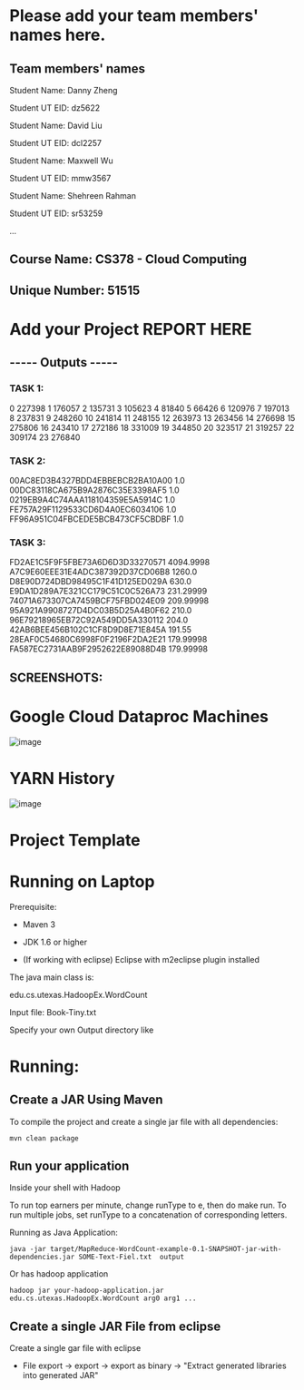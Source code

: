 # Please add your team members' names here. 

## Team members' names 

Student Name: Danny Zheng

Student UT EID: dz5622

Student Name: David Liu

Student UT EID: dcl2257

Student Name: Maxwell Wu

Student UT EID: mmw3567

Student Name: Shehreen Rahman

Student UT EID: sr53259

 ...

##  Course Name: CS378 - Cloud Computing 

##  Unique Number: 51515
    


# Add your Project REPORT HERE 
## ----- Outputs -----

### TASK 1: 
0	227398
1	176057
2	135731
3	105623
4	81840
5	66426
6	120976
7	197013
8	237831
9	248260
10	241814
11	248155
12	263973
13	263456
14	276698
15	275806
16	243410
17	272186
18	331009
19	344850
20	323517
21	319257
22	309174
23	276840

### TASK 2:
00AC8ED3B4327BDD4EBBEBCB2BA10A00	1.0
00DC83118CA675B9A2876C35E3398AF5	1.0
0219EB9A4C74AAA118104359E5A5914C	1.0
FE757A29F1129533CD6D4A0EC6034106	1.0
FF96A951C04FBCEDE5BCB473CF5CBDBF	1.0

### TASK 3:
FD2AE1C5F9F5FBE73A6D6D3D33270571	4094.9998
A7C9E60EEE31E4ADC387392D37CD06B8	1260.0
D8E90D724DBD98495C1F41D125ED029A	630.0
E9DA1D289A7E321CC179C51C0C526A73	231.29999
74071A673307CA7459BCF75FBD024E09	209.99998
95A921A9908727D4DC03B5D25A4B0F62	210.0
96E79218965EB72C92A549DD5A330112	204.0
42AB6BEE456B102C1CF8D9D8E71E845A	191.55
28EAF0C54680C6998F0F2196F2DA2E21	179.99998
FA587EC2731AAB9F2952622E89088D4B	179.99998

## SCREENSHOTS:

# Google Cloud Dataproc Machines
![image](https://github.com/user-attachments/assets/39ee3122-76fc-4727-a43e-11274aaae923)

# YARN History
![image](https://github.com/user-attachments/assets/f70e2a18-d0a5-4d1c-b749-a56ae0c6153c)

# Project Template

# Running on Laptop     ####

Prerequisite:

- Maven 3

- JDK 1.6 or higher

- (If working with eclipse) Eclipse with m2eclipse plugin installed


The java main class is:

edu.cs.utexas.HadoopEx.WordCount 

Input file:  Book-Tiny.txt  

Specify your own Output directory like 

# Running:




## Create a JAR Using Maven 

To compile the project and create a single jar file with all dependencies: 
	
```	mvn clean package ```



## Run your application
Inside your shell with Hadoop

To run top earners per minute, change runType to e, then do 
make run. To run multiple jobs, set runType to a concatenation of 
corresponding letters.

Running as Java Application:

```java -jar target/MapReduce-WordCount-example-0.1-SNAPSHOT-jar-with-dependencies.jar SOME-Text-Fiel.txt  output``` 

Or has hadoop application

```hadoop jar your-hadoop-application.jar edu.cs.utexas.HadoopEx.WordCount arg0 arg1 ... ```



## Create a single JAR File from eclipse



Create a single gar file with eclipse 

*  File export -> export  -> export as binary ->  "Extract generated libraries into generated JAR"

